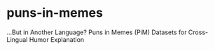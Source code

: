 # puns-in-memes
…But in Another Language? Puns in Memes (PiM) Datasets for Cross-Lingual Humor Explanation
